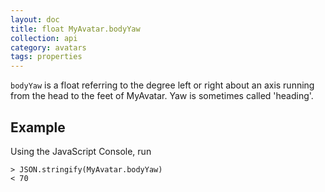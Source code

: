 ```yaml
---
layout: doc
title: float MyAvatar.bodyYaw
collection: api
category: avatars
tags: properties
---
```


`bodyYaw` is a float referring to the degree left or right about an axis running from the head to the feet of MyAvatar. Yaw is sometimes called 'heading'.

## Example

Using the JavaScript Console, run 

```
> JSON.stringify(MyAvatar.bodyYaw)
< 70
```